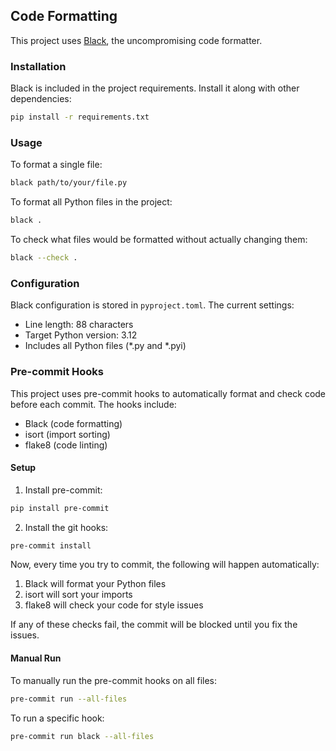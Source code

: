 ## Code Formatting

This project uses [Black](https://github.com/psf/black), the uncompromising code formatter.

### Installation

Black is included in the project requirements. Install it along with other dependencies:

```bash
pip install -r requirements.txt
```

### Usage

To format a single file:
```bash
black path/to/your/file.py
```

To format all Python files in the project:
```bash
black .
```

To check what files would be formatted without actually changing them:
```bash
black --check .
```

### Configuration

Black configuration is stored in `pyproject.toml`. The current settings:
- Line length: 88 characters
- Target Python version: 3.12
- Includes all Python files (*.py and *.pyi)

### Pre-commit Hooks

This project uses pre-commit hooks to automatically format and check code before each commit. The hooks include:
- Black (code formatting)
- isort (import sorting)
- flake8 (code linting)

#### Setup

1. Install pre-commit:
```bash
pip install pre-commit
```

2. Install the git hooks:
```bash
pre-commit install
```

Now, every time you try to commit, the following will happen automatically:
1. Black will format your Python files
2. isort will sort your imports
3. flake8 will check your code for style issues

If any of these checks fail, the commit will be blocked until you fix the issues.

#### Manual Run

To manually run the pre-commit hooks on all files:
```bash
pre-commit run --all-files
```

To run a specific hook:
```bash
pre-commit run black --all-files
``` 